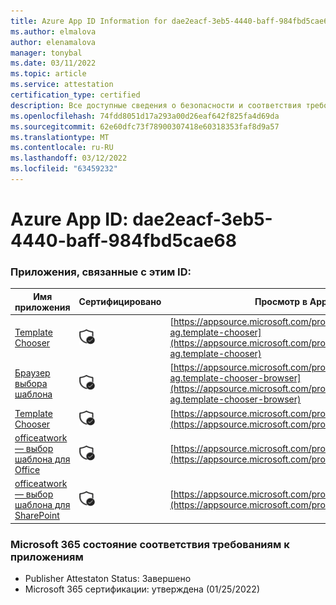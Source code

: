 ```yaml
---
title: Azure App ID Information for dae2eacf-3eb5-4440-baff-984fbd5cae68
ms.author: elmalova
author: elenamalova
manager: tonybal
ms.date: 03/11/2022
ms.topic: article
ms.service: attestation
certification_type: certified
description: Все доступные сведения о безопасности и соответствия требованиям для dae2eacf-3eb5-4440-baff-984fbd5cae68.
ms.openlocfilehash: 74fdd8051d17a293a00d26eaf642f825fa4d69da
ms.sourcegitcommit: 62e60dfc73f78900307418e60318353faf8d9a57
ms.translationtype: MT
ms.contentlocale: ru-RU
ms.lasthandoff: 03/12/2022
ms.locfileid: "63459232"
---
```

# <a name="azure-app-id-dae2eacf-3eb5-4440-baff-984fbd5cae68"></a>Azure App ID: dae2eacf-3eb5-4440-baff-984fbd5cae68


### <a name="apps-associated-with-this-id"></a>Приложения, связанные с этим ID:
| **Имя приложения** | **Сертифицировано** | **Просмотр в AppSource** |
|--------------|---------------|-----------------------|
| [Template Chooser](../forward/officeatwork-ag.template-chooser) | <img alt="Certified application badge" src="../media/certified-badge.png" height="25" width="25" /> | [https://appsource.microsoft.com/product/office/officeatwork-ag.template-chooser](https://appsource.microsoft.com/product/office/officeatwork-ag.template-chooser) |
| [Браузер выбора шаблона](../forward/officeatwork-ag.template-chooser-browser) | <img alt="Certified application badge" src="../media/certified-badge.png" height="25" width="25" /> | [https://appsource.microsoft.com/product/office/officeatwork-ag.template-chooser-browser](https://appsource.microsoft.com/product/office/officeatwork-ag.template-chooser-browser) |
| [Template Chooser](../forward/WA200000110) | <img alt="Certified application badge" src="../media/certified-badge.png" height="25" width="25" /> | [https://appsource.microsoft.com/product/office/WA200000110](https://appsource.microsoft.com/product/office/WA200000110) |
| [officeatwork — выбор шаблона для Office](../forward/WA104380050) | <img alt="Certified application badge" src="../media/certified-badge.png" height="25" width="25" /> | [https://appsource.microsoft.com/product/office/WA104380050](https://appsource.microsoft.com/product/office/WA104380050) |
| [officeatwork — выбор шаблона для SharePoint](../forward/WA200001923) | <img alt="Certified application badge" src="../media/certified-badge.png" height="25" width="25" /> | [https://appsource.microsoft.com/product/office/WA200001923](https://appsource.microsoft.com/product/office/WA200001923) |

### <a name="microsoft-365-app-compliance-status"></a>Microsoft 365 состояние соответствия требованиям к приложениям
- Publisher Attestaton Status: Завершено
- Microsoft 365 сертификации: утверждена (01/25/2022)
